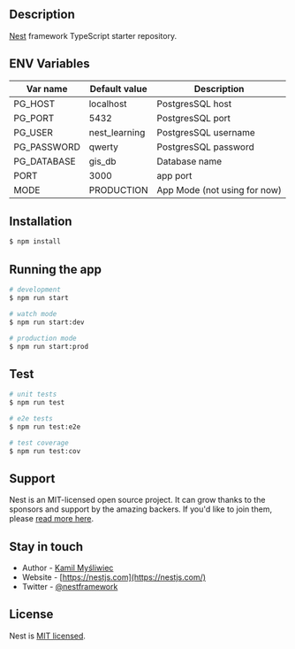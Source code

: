
## Description

[Nest](https://github.com/nestjs/nest) framework TypeScript starter repository.

## ENV Variables

|Var name     | Default value | Description           |
|-------------|---------------|-----------------------|
| PG_HOST     | localhost     | PostgresSQL host      |
| PG_PORT     | 5432          | PostgresSQL port      |
| PG_USER     | nest_learning | PostgresSQL username  | 
| PG_PASSWORD | qwerty        | PostgresSQL password  |
| PG_DATABASE | gis_db        | Database name         |
| PORT        | 3000          |  app port             |
|MODE         | PRODUCTION    | App Mode (not using for now) |



## Installation

```bash
$ npm install
```

## Running the app

```bash
# development
$ npm run start

# watch mode
$ npm run start:dev

# production mode
$ npm run start:prod
```

## Test

```bash
# unit tests
$ npm run test

# e2e tests
$ npm run test:e2e

# test coverage
$ npm run test:cov
```

## Support

Nest is an MIT-licensed open source project. It can grow thanks to the sponsors and support by the amazing backers. If you'd like to join them, please [read more here](https://docs.nestjs.com/support).

## Stay in touch

- Author - [Kamil Myśliwiec](https://kamilmysliwiec.com)
- Website - [https://nestjs.com](https://nestjs.com/)
- Twitter - [@nestframework](https://twitter.com/nestframework)

## License

Nest is [MIT licensed](LICENSE).
